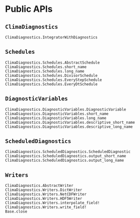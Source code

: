 # Public APIs

## `ClimaDiagnostics`

```@docs
ClimaDiagnostics.IntegratorWithDiagnostics
```

## `Schedules`

```@docs
ClimaDiagnostics.Schedules.AbstractSchedule
ClimaDiagnostics.Schedules.short_name
ClimaDiagnostics.Schedules.long_name
ClimaDiagnostics.Schedules.DivisorSchedule
ClimaDiagnostics.Schedules.EveryStepSchedule
ClimaDiagnostics.Schedules.EveryDtSchedule

```

## `DiagnosticVariables`

```@docs
ClimaDiagnostics.DiagnosticVariables.DiagnosticVariable
ClimaDiagnostics.DiagnosticVariables.short_name
ClimaDiagnostics.DiagnosticVariables.long_name
ClimaDiagnostics.DiagnosticVariables.descriptive_short_name
ClimaDiagnostics.DiagnosticVariables.descriptive_long_name
```

## `ScheduledDiagnostics`

```@docs
ClimaDiagnostics.ScheduledDiagnostics.ScheduledDiagnostic
ClimaDiagnostics.ScheduledDiagnostics.output_short_name
ClimaDiagnostics.ScheduledDiagnostics.output_long_name
```


## `Writers`

```@docs
ClimaDiagnostics.AbstractWriter
ClimaDiagnostics.Writers.DictWriter
ClimaDiagnostics.Writers.NetCDFWriter
ClimaDiagnostics.Writers.HDF5Writer
ClimaDiagnostics.Writers.interpolate_field!
ClimaDiagnostics.Writers.write_field!
Base.close
```
